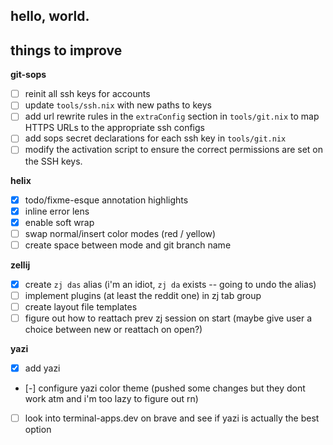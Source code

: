 hello, world.
---

## things to improve

**git-sops**
- [ ] reinit all ssh keys for accounts
- [ ] update `tools/ssh.nix` with new paths to keys
- [ ] add url rewrite rules in the `extraConfig` section in `tools/git.nix` to map HTTPS URLs to the appropriate ssh configs
- [ ] add sops secret declarations for each ssh key in `tools/git.nix`
- [ ] modify the activation script to ensure the correct permissions are set on the SSH keys.

**helix**
- [X] todo/fixme-esque annotation highlights
- [X] inline error lens
- [X] enable soft wrap
- [ ] swap normal/insert color modes (red / yellow)
- [ ] create space between mode and git branch name

**zellij**
- [X] create `zj das` alias (i'm an idiot, `zj da` exists -- going to undo the alias)
- [ ] implement plugins (at least the reddit one) in zj tab group
- [ ] create layout file templates
- [ ] figure out how to reattach prev zj session on start (maybe give user a choice between new or reattach on open?)

**yazi**
- [X] add yazi
- [-] configure yazi color theme (pushed some changes but they dont work atm and i'm too lazy to figure out rn)
- [ ] look into terminal-apps.dev on brave and see if yazi is actually the best option
